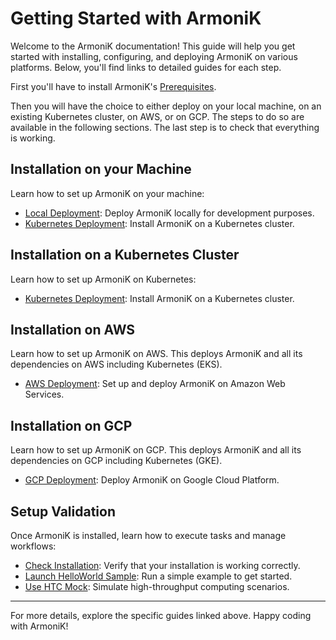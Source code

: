 # Getting Started with ArmoniK

Welcome to the ArmoniK documentation! This guide will help you get started with installing, configuring, and deploying ArmoniK on various platforms. Below, you'll find links to detailed guides for each step.

First you'll have to install ArmoniK's [Prerequisites](../getting-started/installation/prerequisites.md).

Then you will have the choice to either deploy on your local machine, on an existing Kubernetes cluster, on AWS, or on GCP. The steps to do so are available in the following sections. The last step is to check that everything is working.

## Installation on your Machine

Learn how to set up ArmoniK on your machine:

- [Local Deployment](../getting-started/installation/local.md): Deploy ArmoniK locally for development purposes.
- [Kubernetes Deployment](../getting-started/installation/kubernetes.md): Install ArmoniK on a Kubernetes cluster.

## Installation on a Kubernetes Cluster

Learn how to set up ArmoniK on Kubernetes:

- [Kubernetes Deployment](../getting-started/installation/kubernetes.md): Install ArmoniK on a Kubernetes cluster.

## Installation on AWS

Learn how to set up ArmoniK on AWS. This deploys ArmoniK and all its dependencies on AWS including Kubernetes (EKS).

- [AWS Deployment](../getting-started/installation/aws.md): Set up and deploy ArmoniK on Amazon Web Services.

## Installation on GCP

Learn how to set up ArmoniK on GCP. This deploys ArmoniK and all its dependencies on GCP including Kubernetes (GKE).

- [GCP Deployment](../getting-started/installation/gcp.md): Deploy ArmoniK on Google Cloud Platform.

## Setup Validation

Once ArmoniK is installed, learn how to execute tasks and manage workflows:

- [Check Installation](../getting-started/execution/check.md): Verify that your installation is working correctly.
- [Launch HelloWorld Sample](../getting-started/execution/how-to-launch-HelloWorld-Sample.md): Run a simple example to get started.
- [Use HTC Mock](../getting-started/execution/how-to-use-htc-mock.md): Simulate high-throughput computing scenarios.

---

For more details, explore the specific guides linked above. Happy coding with ArmoniK!